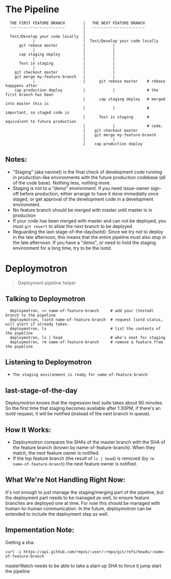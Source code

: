 # The Pipeline

```
  THE FIRST FEATURE BRANCH        |   THE NEXT FEATURE BRANCH
  ------------------------        |   -----------------------
                                  |
  Test/Develop your code locally  |
            |                     |  Test/Develop your code locally
      git rebase master           |            |
            |                     |            |
      cap staging deploy          |            |
            |                     |            |
      Test in staging             |            |
            |                     |            |
    git checkout master           |            |
    git merge my-feature-branch   |            |
            |                     |      git rebase master    # rebase happpens after
    cap production deploy         |            |              # the first branch has been
                                  |      cap staging deploy   # merged into master this is
                                  |            |              # important, so staged code is
                                  |      Test in staging      # equivalent to future production
                                  |            |              # code.
                                  |    git checkout master
                                  |    git merge my-feature-branch
                                  |            |
                                  |    cap production deploy
```
## Notes:
 - "Staging" (aka navinet) is the final check of development code running in production-like environments with the future production codebase (all of the code base).  Nothing less, nothing more.
 - Staging is not to a "demo" environment.  If you need issue-owner sign-off before production, either arrange to have it done immediatly once staged, or get approval of the development code in a development environment.
 - No feature branch should be merged with master until master is in production
 - If your code has been merged with master and can not be deployed, you must `git revert` to allow the next branch to be deployed
 - Reguarding the last-stage-of-the-day(lsotd):  Since we try not to deploy in the late afternoon, this means that the entire pipeline must also stop in the late afternoon.  If you have a "demo", or need to hold the staging environment for a long time, try to be the lsotd.


# Deploymotron
> Deployment pipeline helper

## Talking to Deploymotron
```
  deploymotron, << name-of-feature-branch     # add your (tested) branch to the pipeline
  deploymotron, lsotd name-of-feature-branch  # request lsotd status, will alert if already taken.
  deploymotron, ls                            # list the contents of the pipeline
  deploymotron, ls | head                     # who's next for staging
  deploymotron, rm name-of-feature-branch     # remove a feature from the pipeline
```

## Listening to Deploymotron
  - `The staging environment is ready for name-of-feature-branch`

## last-stage-of-the-day
Deploymotron knows that the regression test suite takes about 90 minutes.  So the first time that staging becomes available after 1:30PM, if there's an lsotd request, it will be notified (instead of the next branch in queue).

## How It Works:
 - Deploymotron compares the SHAs of the master branch with the SHA of the feature branch (known by name-of-feature-branch).  When they match, the next feature owner is notified.
 - If the top feature branch (the result of `ls | head`) is removed (by `rm name-of-feature-branch`) the next feature owner is notified.

## What We're Not Handling Right Now:
It's not enough to just manage the staging/merging part of the pipeline, but the deployment part needs to be managed as well, to ensure feature branches are deployed one at time.  For now this should be managed with human-to-human communication.  In the future, deploymotron can be extended to include the deployment step as well.

## Impementation Note:

Getting a sha:
```
curl -i https://api.github.com/repos/:user/:repo/git/refs/heads/:name-of-feature-branch
```

masterWatch needs to be able to take a start-up SHA to force it jump start the pipeline
